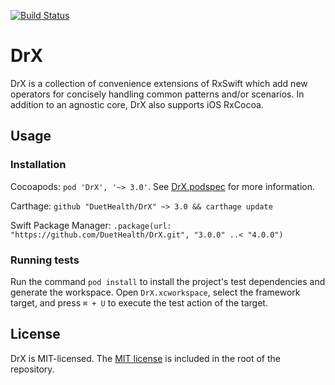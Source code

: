 [![Build Status](https://travis-ci.org/DuetHealth/DrX.svg?branch=master)](https://travis-ci.org/DuetHealth/DrX)

# DrX

DrX is a collection of convenience extensions of RxSwift which add new operators for concisely handling common patterns and/or scenarios. In addition to an agnostic core, DrX also supports iOS RxCocoa.


## Usage

### Installation

Cocoapods: `pod 'DrX', '~> 3.0'`. See [DrX.podspec](DrX.podspec) for more information.

Carthage: `github "DuetHealth/DrX" ~> 3.0 && carthage update`

Swift Package Manager: `.package(url: "https://github.com/DuetHealth/DrX.git", "3.0.0" ..< "4.0.0")`

### Running tests

Run the command `pod install` to install the project's test dependencies and generate the workspace. Open `DrX.xcworkspace`, select the framework target, and press `⌘ + U` to execute the test action of the target.

## License

DrX is MIT-licensed. The [MIT license](LICENSE) is included in the root of the repository.
